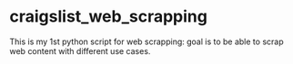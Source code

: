 # craigslist_web_scrapping

This is my 1st python script for web scrapping: goal is to be able to scrap web content with different use cases. 
